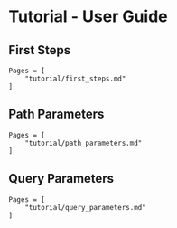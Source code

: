 # Tutorial - User Guide

## First Steps
```@contents
Pages = [
    "tutorial/first_steps.md"
]
```

## Path Parameters
```@contents
Pages = [
    "tutorial/path_parameters.md"
]
```

## Query Parameters
```@contents
Pages = [
    "tutorial/query_parameters.md"
]
```